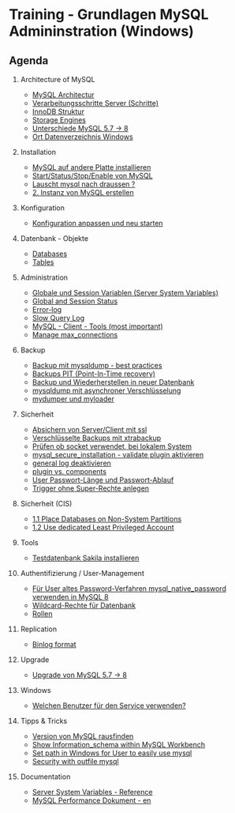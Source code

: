 # Training - Grundlagen MySQL Admininstration (Windows)

## Agenda 

  1. Architecture of MySQL 
     * [MySQL Architectur](mysql-architecture.md)
     * [Verarbeitungsschritte Server (Schritte)](/performance/mysql-server-architecture.md)
     * [InnoDB Struktur](innodb/innodb-structure.md)
     * [Storage Engines](/basics/storage-engines.md)
     * [Unterschiede MySQL 5.7 -> 8](differences-mysql-5-7-to-8.md) 
     * [Ort Datenverzeichnis Windows](datadir-windows.md)

  1. Installation 
     * [MySQL auf andere Platte installieren](mysql-d-disk.md)
     * [Start/Status/Stop/Enable von MySQL](start-stop-enable.md)
     * [Lauscht mysql nach draussen ?](/installation/listening-where.md)
     * [2. Instanz von MySQL erstellen](/admin/create-new-instance.md)

  1. Konfiguration 
     * [Konfiguration anpassen und neu starten]()

  1. Datenbank - Objekte 
     * [Databases](database-objects/databases.md)
     * [Tables](database-objects/tables.md)

  1. Administration 
     * [Globale und Session Variablen (Server System Variables)](/admin/global-session-variables.md)
     * [Global and Session Status](basics/status.md) 
     * [Error-log](/admin/log-error.md)
     * [Slow Query Log](/admin/slow-query-log.md)
     * [MySQL - Client - Tools (most important)](basics/mysql-client-tools.md) 
     * [Manage max_connections](max-connections.md)

  1. Backup
     * [Backup mit mysqldump - best practices](backup-restore/mysqldump.md) 
     * [Backups PIT (Point-In-Time recovery)](backups/pit-recovery.md) 
     * [Backup und Wiederherstellen in neuer Datenbank](backups/backup-restore-to-new-db.md)
     * [mysqldump mit asynchroner Verschlüsselung](backups/mysqldump-with-encryption.md)
     * [mydumper und myloader](https://github.com/maxbube/mydumper)
   
  1. Sicherheit
     * [Absichern von Server/Client mit ssl](security/ssl.md) 
     * [Verschlüsselte Backups mit xtrabackup](backups/xtrabackup-encrypted.md) 
     * [Prüfen ob socket verwendet, bei lokalem System](security/check-socket.md)
     * [mysql_secure_installation - validate plugin aktivieren](security/mysql-secure-installation.md)
     * [general log deaktivieren](/security/disable-general-log.md)
     * [plugin vs. components](/security/plugins-vs-components.md)
     * [User Passwort-Länge und Passwort-Ablauf](users/validation.md)
     * [Trigger ohne Super-Rechte anlegen](trigger-no-super.md)

  1. Sicherheit (CIS) 
     * [1.1 Place Databases on Non-System Partitions](cis/db-non-system-partition.md)
     * [1.2 Use dedicated Least Privileged Account](cis/1-2-least-privileges-user-for-mysl.md)
  
  1. Tools 
     * [Testdatenbank Sakila installieren](tools/sakila.md)  

  1. Authentifizierung / User-Management 
     * [Für User altes Password-Verfahren mysql_native_password verwenden in MySQL 8](user/mysql_native_password.md)
     * [Wildcard-Rechte für Datenbank](user/wildcard-perms-db.md)
     * [Rollen](roles.md)

  1. Replication 
     * [Binlog format](replication/binlog_format.md)
  
  1. Upgrade 
     * [Upgrade von MySQL 5.7 -> 8](upgrade/mysql-5-7-to-8.md)

  1. Windows 
     * [Welchen Benutzer für den Service verwenden?](windows/service-which-user.md)

  1. Tipps & Tricks 
     * [Version von MySQL rausfinden](tipps-tricks/mysql-version.md) 
     * [Show Information_schema within MySQL Workbench](tipps-tricks/mysql-workbench-information_schema)
     * [Set path in Windows for User to easily use mysql](tipps-tricks/mysql-path-windows.md)
     * [Security with outfile mysql](tipps-tricks/security-write-into-outfile.md)

  1. Documentation 
     * [Server System Variables - Reference](https://dev.mysql.com/doc/refman/8.0/en/server-system-variable-reference.html)
     * [MySQL Performance Dokument - en](https://schulung.t3isp.de/documents/pdfs/mysql/mysql-performance.pdf)
    
